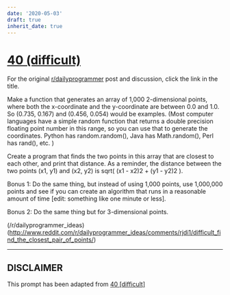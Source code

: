 ```yaml
---
date: '2020-05-03'
draft: true
inherit_date: true
---
```


# [40 (difficult)](https://www.reddit.com/r/dailyprogrammer/comments/schnp/4162012_challenge_40_difficult/)

For the original [r/dailyprogrammer](https://www.reddit.com/r/dailyprogrammer/) post and discussion, click the link in the title.

Make a function that generates an array of 1,000 2-dimensional points, where both the x-coordinate and the y-coordinate are between 0.0 and 1.0. So (0.735, 0.167) and (0.456, 0.054) would be examples.
(Most computer languages have a simple random function that returns a double precision floating point number in this range, so you can use that to generate the coordinates. Python has random.random(), Java has Math.random(), Perl has rand(), etc. )

Create a program that finds the two points in this array that are closest to each other, and print that distance.
As a reminder, the distance between the two points (x1, y1) and (x2, y2) is sqrt( (x1 - x2)2 + (y1 - y2)2 ).

Bonus 1: Do the same thing, but instead of using 1,000 points, use 1,000,000 points and see if you can create an algorithm that runs in a reasonable amount of time [edit: something like one minute or less].

Bonus 2: Do the same thing but for 3-dimensional points.

(/r/dailyprogrammer_ideas)
(http://www.reddit.com/r/dailyprogrammer_ideas/comments/rjdi1/difficult_find_the_closest_pair_of_points/)

----
## **DISCLAIMER**
This prompt has been adapted from [40 [difficult]](https://www.reddit.com/r/dailyprogrammer/comments/schnp/4162012_challenge_40_difficult/
)
